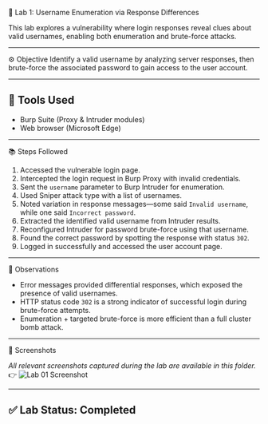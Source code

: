  🔐 Lab 1: Username Enumeration via Response Differences

This lab explores a vulnerability where login responses reveal clues about valid usernames, enabling both enumeration and brute-force attacks.

---

 ⚙️ Objective
Identify a valid username by analyzing server responses, then brute-force the associated password to gain access to the user account.

---

## 🧰 Tools Used
- Burp Suite (Proxy & Intruder modules)
- Web browser (Microsoft Edge)

---

 📚 Steps Followed

1. Accessed the vulnerable login page.
2. Intercepted the login request in Burp Proxy with invalid credentials.
3. Sent the `username` parameter to Burp Intruder for enumeration.
4. Used Sniper attack type with a list of usernames.
5. Noted variation in response messages—some said `Invalid username`, while one said `Incorrect password`.
6. Extracted the identified valid username from Intruder results.
7. Reconfigured Intruder for password brute-force using that username.
8. Found the correct password by spotting the response with status `302`.
9. Logged in successfully and accessed the user account page.

---

 📝 Observations

- Error messages provided differential responses, which exposed the presence of valid usernames.
- HTTP status code `302` is a strong indicator of successful login during brute-force attempts.
- Enumeration + targeted brute-force is more efficient than a full cluster bomb attack.

---

 📸 Screenshots

_All relevant screenshots captured during the lab are available in this folder._  
👉 ![Lab 01 Screenshot](screenshots.png)

---

## ✅ Lab Status: Completed


